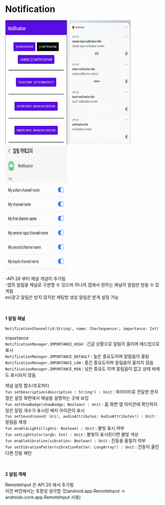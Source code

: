 # Notification

<img src="https://github.com/HYUNJUNEPARK/ImageRepository/blob/master/androidProgramming/notification1.png" width="200" height="400"/>
<img src="https://github.com/HYUNJUNEPARK/ImageRepository/blob/master/androidProgramming/notification2.png" width="200" height="400"/>
<img src="https://github.com/HYUNJUNEPARK/ImageRepository/blob/master/androidProgramming/notification3.png" width="200" height="400"/>

-API 26 부터 채널 개념이 추가됨</br>
-앱의 알림을 채널로 구분할 수 있으며 하나의 앱에서 원하는 채널의 알림만 받을 수 있게됨</br>
ex)광고 알림은 받지 않지만 채팅방 생성 알림은 받게 설정 가능</br>

<br></br>
**1 알림 채널**</br>

`NotificationChannel(id:String!, name: CharSequence!, importance: Int)`</br>

importance</br>
`NotificationManager.IMPORTANCE_HIGH` : 긴급 상황으로 알림이 울리며 헤드업으로 표시</br>
`NotificationManager.IMPORTANCE_DEFAULT` : 높은 중요도이며 알림음이 울림</br>
`NotificationManager.IMPORTANCE_LOW` : 중간 중요도이며 알림음이 울리지 않음</br>
`NotificationManager.IMPORTANCE_MIN` : 낮은 중요도 이며 알림음이 없고 상태 바에도 표시되지 않음</br>

채널 설정 함수/프로퍼티</br>
`fun setDescription(description : String!) : Unit` : 파라미터로 전달한 문자열은 설정 화면에서 채널을 설명하는 곳에 보임</br>
`fun setShowBadge(showBadge: Boolean) : Unit` : 홈 화면 앱 아이콘에 확인하지 않은 알림 개수가 표시된 배지 아이콘이 표시</br>
`fun setSound(sound: Uri!, audioAttributes: AudioAttributes!) : Unit` : 알림음 재생</br>
`fun enableLights(lights: Boolean) : Unit` : 불빛 표시 여부</br>
`fun setLightColor(argb: Int) : Unit` : 불빛이 표시된다면 불빛 색상</br>
`fun enableVibration(vibration: Boolean) : Unit` : 진동을 울릴지 여부</br>
`fun setVibrationPatter(vibrationPatter: LongArray!) : Unit` : 진동이 울린다면 진동 패턴</br>

<br></br>
**2 알림 객체**</br>

RemoteInput 은 API 20 에서 추가됨</br>
이전 버전에서는 호환성 생각할 것(android.app.RemoteInput -> androidx.core.app.RemoteInput 사용)</br>










